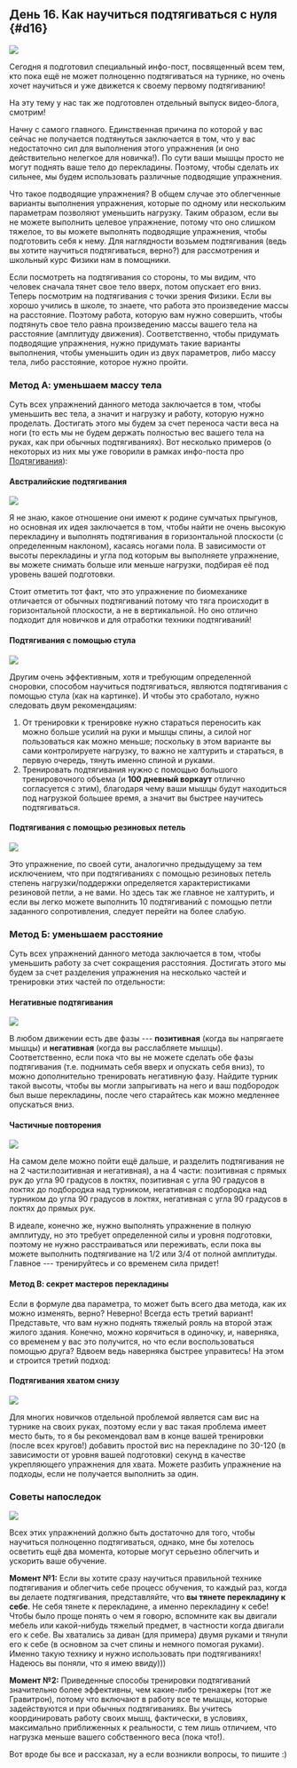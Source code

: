 ## День 16. Как научиться подтягиваться с нуля {#d16}

![](src/img/16.jpg)

Сегодня я подготовил специальный инфо-пост, посвященный всем тем, кто пока ещё не может полноценно подтягиваться на турнике, но очень хочет научиться и уже движется к своему первому подтягиванию! 

На эту тему у нас так же подготовлен отдельный выпуск видео-блога, смотрим! 

Начну с самого главного. Единственная причина по которой у вас сейчас не получается подтянуться заключается в том, что у вас недостаточно сил для выполнения этого упражнения (и оно действительно нелегкое для новичка!). По сути ваши мышцы просто не могут поднять ваше тело до перекладины. Поэтому, чтобы сделать их сильнее, мы будем использовать различные подводящие упражнения. 

Что такое подводящие упражнения? В общем случае это облегченные варианты выполнения упражнения, которые по одному или нескольким параметрам позволяют уменьшить нагрузку. Таким образом, если вы не можете выполнить целевое упражнение, потому что оно слишком тяжелое, то вы можете выполнять подводящие упражнения, чтобы подготовить себя к нему. Для наглядности возьмем подтягивания (ведь вы хотите научиться подтягиваться, верно?) для рассмотрения и школьный курс Физики нам в помощники. 

Если посмотреть на подтягивания со стороны, то мы видим, что человек сначала тянет свое тело вверх, потом опускает его вниз. Теперь посмотрим на подтягивания с точки зрения Физики. Если вы хорошо учились в школе, то знаете, что работа это произведение массы на расстояние. Поэтому работа, которую вам нужно совершить, чтобы подтянуть свое тело равна произведению массы вашего тела на расстояние (амплитуду движения). Соответственно, чтобы придумать подводящие упражнения, нужно придумать такие варианты выполнения, чтобы уменьшить один из двух параметров, либо массу тела, либо расстояние, которое нужно пройти. 

### Метод А: уменьшаем массу тела

Суть всех упражнений данного метода заключается в том, чтобы уменьшить вес тела, а значит и нагрузку и работу, которую нужно проделать. Достигать этого мы будем за счет переноса части веса на ноги (то есть мы не будем держать полностью вес вашего тела на руках, как при обычных подтягиваниях). Вот несколько примеров (о некоторых из них мы уже говорили в рамках инфо-поста про [Подтягивания](http://workout.su/forum_thread/)): 

#### Австралийские подтягивания

![](src/img/16-1.jpg)

Я не знаю, какое отношение они имеют к родине сумчатых прыгунов, но основная их идея заключается в том, чтобы найти не очень высокую перекладину и выполнять подтягивания в горизонтальной плоскости (с определенным наклоном), касаясь ногами пола. В зависимости от высоты перекладины и угла под которым вы выполняете упражнение, вы можете снимать больше или меньше нагрузки, подбирая её под уровень вашей подготовки. 

Стоит отметить тот факт, что это упражнение по биомеханике отличается от обычных подтягиваний потому что тяга происходит в горизонтальной плоскости, а не в вертикальной. Но оно отлично подходит для новичков и для отработки техники подтягиваний! 

#### Подтягивания с помощью стула

![](src/img/16-2.jpg)

Другим очень эффективным, хотя и требующим определенной сноровки, способом научиться подтягиваться, являются подтягивания с помощью стула (как на картинке). И чтобы это сработало, нужно следовать двум рекомендациям: 

1. От тренировки к тренировке нужно стараться переносить как можно больше усилий на руки и мышцы спины, а силой ног пользоваться как можно меньше; поскольку в этом варианте вы сами контролируете нагрузку, то важно не халтурить и стараться, в первую очередь, тянуть именно спиной и руками.
2. Тренировать подтягивания нужно с помощью большого тренировочного объема (и **100 дневный воркаут** отлично согласуется с этим), благодаря чему ваши мышцы будут находиться под нагрузкой большее время, а значит вы быстрее научитесь подтягиваться.

#### Подтягивания с помощью резиновых петель

![](src/img/16-3.jpg)

Это упражнение, по своей сути, аналогично предыдущему за тем исключением, что при подтягиваниях с помощью резиновых петель степень нагрузки/поддержки определяется характеристиками резиновой петли, а не вами. Но здесь так же главное не халтурить, и если вы легко можете выполнить 10 подтягиваний с помощью петли заданного сопротивления, следует перейти на более слабую. 

### Метод Б: уменьшаем расстояние

Суть всех упражнений данного метода заключается в том, чтобы уменьшить работу за счет сокращения расстояния. Достигать этого мы будем за счет разделения упражнения на несколько частей и тренировки этих частей по отдельности: 

#### Негативные подтягивания

![](src/img/16-4.jpg)

В любом движении есть две фазы --- **позитивная** (когда вы напрягаете мышцы) и **негативная** (когда вы расслабляете мышцы). Соответственно, если пока что вы не можете сделать обе фазы подтягивания (т.е. поднимать себя вверх и опускать себя вниз), то можно дополнительно тренировать негативную фазу. Найдите турник такой высоты, чтобы вы могли запрыгивать на него и ваш подбородок был выше перекладины, после чего старайтесь как можно медленнее опускаться вниз. 

#### Частичные повторения

![](src/img/16-5.jpg)

На самом деле можно пойти ещё дальше, и разделить подтягивания не на 2 части:позитивная и негативная), а на 4 части: позитивная с прямых рук до угла 90 градусов в локтях, позитивная с угла 90 градусов в локтях до подбородка над турником, негативная с подбородка над турником до угла 90 градусов в локтях, негативная с угла 90 градусов в локтях до прямых рук. 

В идеале, конечно же, нужно выполнять упражнение в полную амплитуду, но это требует определенной силы и уровня подготовки, поэтому не нужно расстраиваться или переживать, если пока вы можете выполнить подтягивание на 1/2 или 3/4 от полной амплитуды. Главное --- тренируйтесь и со временем сила придет!

#### Метод В: секрет мастеров перекладины

Если в формуле два параметра, то может быть всего два метода, как их можно изменять, верно? Неверно! Всегда есть третий вариант! Представьте, что вам нужно поднять тяжелый рояль на второй этаж жилого здания. Конечно, можно корячиться в одиночку, и, наверняка, со временем у вас это получится, но что если воспользоваться помощью друга? Вдвоем ведь наверняка быстрее управитесь! На этом и строится третий подход:

#### Подтягивания хватом снизу

![](src/img/16-6.jpg)

Для многих новичков отдельной проблемой является сам вис на турнике на своих руках, поэтому если у вас такая проблема имеет место быть, то я бы рекомендовал вам в конце вашей тренировки (после всех кругов!) добавить простой вис на перекладине по 30-120 (в зависимости от уровня вашей подготовки) секунд в качестве укрепляющего упражнения для хвата. Можете разбить упражнение на подходы, если не получается выполнить за один. 

### Советы напоследок

![](src/img/16-7.jpg)

Всех этих упражнений должно быть достаточно для того, чтобы научиться полноценно подтягиваться, однако, мне бы хотелось осветить ещё два момента, которые могут серьезно облегчить и ускорить ваше обучение. 

**Момент №1:** Если вы хотите сразу научиться правильной технике подтягивания и облегчить себе процесс обучения, то каждый раз, когда вы делаете подтягивания, представляйте, что **вы тянете перекладину к себе**. Не себя тянете к перекладине, а именно перекладину к себе! Чтобы было проще понять о чем я говорю, вспомните как вы двигали мебель или какой-нибудь тяжелый предмет, в частности когда двигали его к себе. Вы хватались за диван (для примера) двумя руками и тянули его к себе (в основном за счет спины и немного помогая руками). Именно такую технику и нужно использовать при подтягиваниях! Надеюсь вы поняли, что я имею ввиду))) 

**Момент №2:** Приведенные способы тренировки подтягиваний значительно более эффективны, чем какие-либо тренажеры (тот же Гравитрон), потому что включают в работу все те мышцы, которые задействуются и при обычных подтягиваниях. Вы учитесь координировать работу своих мышц, фактически, в условиях, максимально приближенных к реальности, с тем лишь отличием, что нагрузка меньше вашего собственного веса (пока что!). 

Вот вроде бы все и рассказал, ну а если возникли вопросы, то пишите :) 

